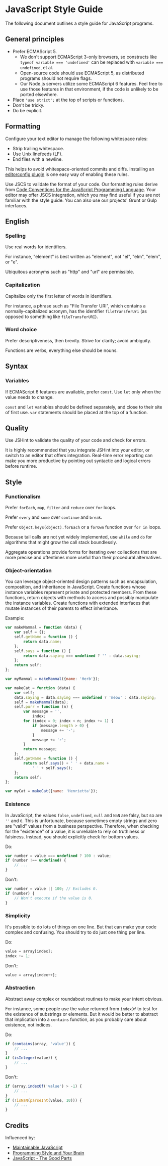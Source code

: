 # JavaScript Style Guide

The following document outlines a style guide for JavaScript programs.

## General principles

- Prefer ECMAScript 5.
  - We don't support ECMAScript 3-only browsers, so constructs like `typeof
    variable === 'undefined'` can be replaced with `variable === undefined`, et
    al.
  - Open-source code should use ECMAScript 5, as distributed programs should not
    require flags.
  - Our Node.js servers utilize some ECMAScript 6 features. Feel free to use
    those features in that environment, if the code is unlikely to be ported
    elsewhere.
- Place `'use strict';` at the top of scripts or functions.
- Don't be tricky.
- Do be explicit.

## Formatting

Configure your text editor to manage the following whitespace rules:

- Strip trailing whitespace.
- Use Unix linefeeds (LF).
- End files with a newline.

This helps to avoid whitespace-oriented commits and diffs. Installing an
[editorconfig plugin][] is one easy way of enabling these rules.

Use JSCS to validate the format of your code. Our formatting rules derive from
[Code Conventions for the JavaScript Programming Language][]. Your editor may
offer JSCS integration, which you may find useful if you are not familiar with
the style guide. You can also use our projects' Grunt or Gulp interfaces.

[Code Conventions for the JavaScript Programming Language]: http://javascript.crockford.com/code.html
[editorconfig plugin]: http://editorconfig.org/#download

## English

### Spelling

Use real words for identifiers.

For instance, "element" is best written as "element", not "el", "elm", "elem",
or "e".

Ubiquitous acronyms such as "http" and "url" are permissible.

### Capitalization

Capitalize only the first letter of words in identifiers.

For instance, a phrase such as "File Transfer URI", which contains a
normally-capitalized acronym, has the identifier `fileTransferUri` (as opposed
to something like `fileTransferURI`).

### Word choice

Prefer descriptiveness, then brevity. Strive for clarity; avoid ambiguity.

Functions are verbs, everything else should be nouns.

## Syntax

### Variables

If ECMAScript 6 features are available, prefer `const`. Use `let` only when the
value needs to change.

`const` and `let` variables should be defined separately, and close to their
site of first use. `var` statements should be placed at the top of a function.

## Quality

Use JSHint to validate the quality of your code and check for errors.

It is highly recommended that you integrate JSHint into your editor, or switch
to an editor that offers integration. Real-time error reporting can make you
more productive by pointing out syntactic and logical errors before runtime.

## Style

### Functionalism

Prefer `forEach`, `map`, `filter` and `reduce` over `for` loops.

Prefer `every` and `some` over `continue` and `break`.

Prefer `Object.keys(object).forEach` or a `forOwn` function over `for in` loops.

Because tail calls are not yet widely implemented, use `while` and `do` for
algorithms that might grow the call stack boundlessly.

Aggregate operations provide forms for iterating over collections that are more
precise and oftentimes more useful than their procedural alternatives.

### Object-orientation

You can leverage object-oriented design patterns such as encapsulation,
composition, and inheritance in JavaScript. Create functions whose instance
variables represent private and protected members. From these functions, return
objects with methods to access and possibly manipulate the instance
variables. Create functions with extended interfaces that mutate instances of
their parents to effect inheritance.

Example:

```js
var makeMammal = function (data) {
    var self = {};
    self.getName = function () {
        return data.name;
    };
    self.says = function () {
        return data.saying === undefined ? '' : data.saying;
    };
    return self;
};

var myMammal = makeMammal({name: 'Herb'});

var makeCat = function (data) {
    var self;
    data.saying = data.saying === undefined ? 'meow' : data.saying;
    self = makeMammal(data);
    self.purr = function (n) {
        var message = '',
            index;
        for (index = 0; index < n; index += 1) {
            if (message.length > 0) {
                message += '-';
            }
            message += 'r';
        }
        return message;
    };
    self.getName = function () {
        return self.says() + ' ' + data.name +
            ' ' + self.says();
    };
    return self;
};

var myCat = makeCat({name: 'Henrietta'});
```

### Existence

In JavaScript, the values `false`, `undefined`, `null` and `NaN` are falsy, but
so are `''` and `0`. This is unfortunate, because sometimes empty strings and
zero are "valid" values from a business perspective. Therefore, when checking
for the "existence" of a value, it is unreliable to rely on truthiness or
falsiness. Instead, you should explicitly check for bottom values.

Do:

```js
var number = value === undefined ? 100 : value;
if (number !== undefined) {
    // ...
}
```

Don't:

```js
var number = value || 100; // Excludes 0.
if (number) {
    // Won't execute if the value is 0.
}
```

### Simplicity

It's possible to do lots of things on one line. But that can make your code
complex and confusing. You should try to do just one thing per line.

Do:

```js
value = array[index];
index += 1;
```

Don't:

```js
value = array[index++];
```

### Abstraction

Abstract away complex or roundabout routines to make your intent obvious.

For instance, some people use the value returned from `indexOf` to test for the
existence of substrings or elements. But it would be better to abstract that
implication into a `contains` function, as you probably care about existence,
not indices.

Do:

```js
if (contains(array, 'value')) {
    // ...
}
if (isInteger(value)) {
    // ...
}
```

Don't:

```js
if (array.indexOf('value') > -1) {
    // ...
}
if (!isNaN(parseInt(value, 10))) {
    // ...
}
```

## Credits

Influenced by:

- [Maintainable JavaScript](http://youtu.be/3MejbqcMC08)
- [Programming Style and Your Brain](http://youtu.be/_EANG8ZZbRs)
- [JavaScript - The Good Parts](http://www.amazon.com/JavaScript-Good-Parts-Douglas-Crockford/dp/0596517742)
